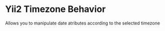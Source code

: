 # Yii2 Timezone Behavior

Allows you to manipulate date atributes according to the selected timezone

